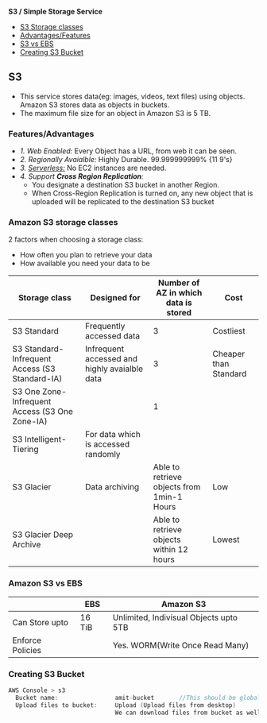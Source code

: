 **S3 / Simple Storage Service**
- [S3 Storage classes](#sc)
- [Advantages/Features](#f)
- [S3 vs EBS](#vs)
- [Creating S3 Bucket](#c)


## S3
- This service stores data(eg: images, videos, text files) using objects. Amazon S3 stores data as objects in buckets.
- The maximum file size for an object in Amazon S3 is 5 TB.

<a name=f></a>
### Features/Advantages
- _1. Web Enabled:_ Every Object has a URL, from web it can be seen.
- _2. Regionally Avaialble:_ Highly Durable. 99.999999999% {11 9's}
- _3. [Serverless:](/System-Design/Concepts/AWS/compute/Lambda)_ No EC2 instances are needed.
- _4. Support **Cross Region Replication**:_
  - You designate a destination S3 bucket in another Region.
  - When Cross-Region Replication is turned on, any new object that is uploaded will be replicated to the destination S3 bucket

<a name=sc></a>
### Amazon S3 storage classes
2 factors when choosing a storage class:
- How often you plan to retrieve your data
- How available you need your data to be

|Storage class|Designed for|Number of AZ in which data is stored|Cost|
|---|---|---|---|
|S3 Standard|Frequently accessed data|3|Costliest|
|S3 Standard-Infrequent Access (S3 Standard-IA)|Infrequent accessed and highly avaialble data|3|Cheaper than Standard|
|S3 One Zone-Infrequent Access (S3 One Zone-IA)||1||
|S3 Intelligent-Tiering|For data which is accessed randomly|||
|S3 Glacier|Data archiving|Able to retrieve objects from 1min-1 Hours|Low|
|S3 Glacier Deep Archive||Able to retrieve objects within 12 hours|Lowest|

<a name=vs></a>
### Amazon S3 vs EBS

|| EBS | Amazon S3 |
|---|---|---|
|Can Store upto|16 TiB|Unlimited, Indivisual Objects upto 5TB|
|Enforce Policies||Yes. WORM(Write Once Read Many)|

<a name=c></a>
### Creating S3 Bucket
```c
AWS Console > s3
  Bucket name:                amit-bucket       //This should be globally unique
  Upload files to bucket:     Upload (Upload files from desktop)
                              We can download files from bucket as well.
```
